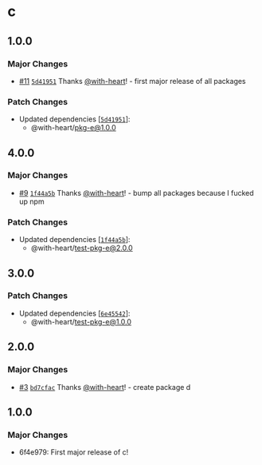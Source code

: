 # c

## 1.0.0

### Major Changes

- [#11](https://github.com/with-heart/changesets-pnpm-workspace-protocol-test/pull/11) [`5d41951`](https://github.com/with-heart/changesets-pnpm-workspace-protocol-test/commit/5d4195141e8f727376753436dc01848e6c145e67) Thanks [@with-heart](https://github.com/with-heart)! - first major release of all packages

### Patch Changes

- Updated dependencies [[`5d41951`](https://github.com/with-heart/changesets-pnpm-workspace-protocol-test/commit/5d4195141e8f727376753436dc01848e6c145e67)]:
  - @with-heart/pkg-e@1.0.0

## 4.0.0

### Major Changes

- [#9](https://github.com/with-heart/changesets-pnpm-workspace-protocol-test/pull/9) [`1f44a5b`](https://github.com/with-heart/changesets-pnpm-workspace-protocol-test/commit/1f44a5b63aff2ce03d02c080fa398d982beffc10) Thanks [@with-heart](https://github.com/with-heart)! - bump all packages because I fucked up npm

### Patch Changes

- Updated dependencies [[`1f44a5b`](https://github.com/with-heart/changesets-pnpm-workspace-protocol-test/commit/1f44a5b63aff2ce03d02c080fa398d982beffc10)]:
  - @with-heart/test-pkg-e@2.0.0

## 3.0.0

### Patch Changes

- Updated dependencies [[`6e45542`](https://github.com/with-heart/changesets-pnpm-workspace-protocol-test/commit/6e4554231760271c89db058837265188af362b6e)]:
  - @with-heart/test-pkg-e@1.0.0

## 2.0.0

### Major Changes

- [#3](https://github.com/with-heart/changesets-pnpm-workspace-protocol-test/pull/3) [`bd7cfac`](https://github.com/with-heart/changesets-pnpm-workspace-protocol-test/commit/bd7cfac98fbe7f8bb87209883d375ea289880b55) Thanks [@with-heart](https://github.com/with-heart)! - create package d

## 1.0.0

### Major Changes

- 6f4e979: First major release of c!
